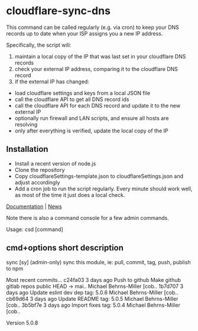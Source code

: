 # cloudflare-sync-dns

This command can be called regularly (e.g. via cron) to keep your DNS records up to date when your ISP assigns you a new IP address.

Specifically, the script will:

1) maintain a local copy of the IP that was last set in your cloudflare DNS records
2) check your external IP address, comparing it to the cloudflare DNS record
3) if the external IP has changed:
* load cloudflare settings and keys from a local JSON file
* call the cloudflare API to get all DNS record ids
* call the cloudflare API for each DNS record and update it to the new external IP
* optionally run firewall and LAN scripts, and ensure all hosts are resolving 
* only after everything is verified, update the local copy of the IP

## Installation
* Install a recent version of node.js
* Clone the repository
* Copy cloudflareSettings-template.json to cloudflareSettings.json and adjust accordingly
* Add a cron job to run the script regularly.  Every minute should work well, as most of the time it just does a local check.

[Documentation](https://bitpost.com/wiki/Cloudflare-sync-dns) | [News](https://bitpost.com/news)

Note there is also a command console for a few admin commands.

Usage: csd [command]

  cmd+options           short description
  ---------------------------------------
  sync                  [sy]  (admin-only) sync this module, ie: pull, commit, tag, push, publish to npm



Most recent commits...
  c24fa03   3 days ago Push to github Make github gitlab repos public        HEAD -> mai.. Michael Behrns-Miller [cob..
  1b7d707   3 days ago Update eslint dev dep                                    tag: 5.0.6 Michael Behrns-Miller [cob..
  cb69d64   3 days ago Update README                                            tag: 5.0.5 Michael Behrns-Miller [cob..
  3b5bf7e   3 days ago Import fixes                                             tag: 5.0.4 Michael Behrns-Miller [cob..

Version 5.0.8

